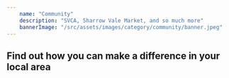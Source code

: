 ```yaml
---
    name: "Community"
    description: "SVCA, Sharrow Vale Market, and so much more"
    bannerImage: "/src/assets/images/category/community/banner.jpeg"
---
```


## Find out how you can make a difference in your local area
